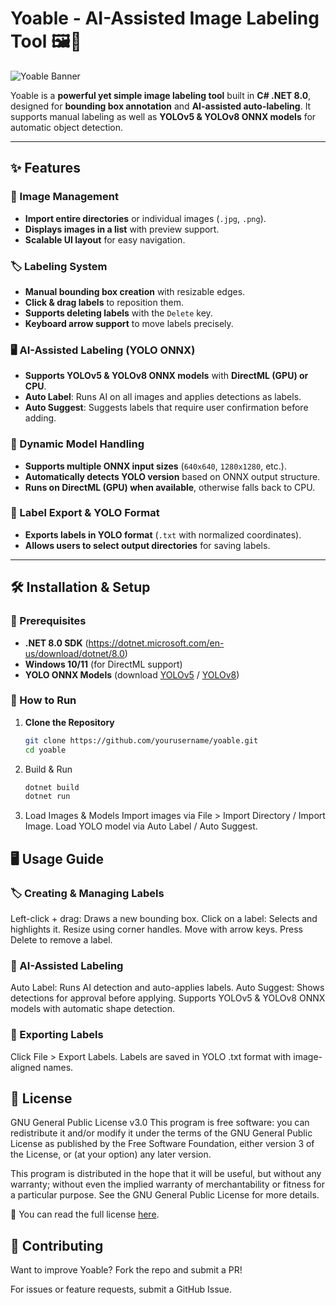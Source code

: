 # Yoable - AI-Assisted Image Labeling Tool 🖼️🤖

![Yoable Banner]()

Yoable is a **powerful yet simple image labeling tool** built in **C# .NET 8.0**, designed for **bounding box annotation** and **AI-assisted auto-labeling**. It supports manual labeling as well as **YOLOv5 & YOLOv8 ONNX models** for automatic object detection. 

---

## **✨ Features**
### **📂 Image Management**
- **Import entire directories** or individual images (`.jpg`, `.png`).
- **Displays images in a list** with preview support.
- **Scalable UI layout** for easy navigation.

### **🏷️ Labeling System**
- **Manual bounding box creation** with resizable edges.
- **Click & drag labels** to reposition them.
- **Supports deleting labels** with the `Delete` key.
- **Keyboard arrow support** to move labels precisely.

### **🖥️ AI-Assisted Labeling (YOLO ONNX)**
- **Supports YOLOv5 & YOLOv8 ONNX models** with **DirectML (GPU) or CPU**.
- **Auto Label**: Runs AI on all images and applies detections as labels.
- **Auto Suggest**: Suggests labels that require user confirmation before adding.

### **🔄 Dynamic Model Handling**
- **Supports multiple ONNX input sizes** (`640x640`, `1280x1280`, etc.).
- **Automatically detects YOLO version** based on ONNX output structure.
- **Runs on DirectML (GPU) when available**, otherwise falls back to CPU.

### **💾 Label Export & YOLO Format**
- **Exports labels in YOLO format** (`.txt` with normalized coordinates).
- **Allows users to select output directories** for saving labels.

---

## **🛠️ Installation & Setup**
### **🔹 Prerequisites**
- **.NET 8.0 SDK** (https://dotnet.microsoft.com/en-us/download/dotnet/8.0)
- **Windows 10/11** (for DirectML support)
- **YOLO ONNX Models** (download [YOLOv5](https://github.com/ultralytics/yolov5) / [YOLOv8](https://github.com/ultralytics/ultralytics))

### **🔹 How to Run**
1. **Clone the Repository**
   ```sh
   git clone https://github.com/yourusername/yoable.git
   cd yoable
   ```

2. Build & Run
   ```sh
   dotnet build
   dotnet run
   ```

3. Load Images & Models
Import images via File > Import Directory / Import Image.
Load YOLO model via Auto Label / Auto Suggest.

## 🖥️ **Usage Guide**
### 🏷️ **Creating & Managing Labels**
Left-click + drag: Draws a new bounding box.
Click on a label: Selects and highlights it.
Resize using corner handles.
Move with arrow keys.
Press Delete to remove a label.

### 🤖 AI-Assisted Labeling
Auto Label: Runs AI detection and auto-applies labels.
Auto Suggest: Shows detections for approval before applying.
Supports YOLOv5 & YOLOv8 ONNX models with automatic shape detection.

### 💾 Exporting Labels
Click File > Export Labels.
Labels are saved in YOLO .txt format with image-aligned names.

## 📜 License
GNU General Public License v3.0
This program is free software: you can redistribute it and/or modify it under the terms of the GNU General Public License as published by the Free Software Foundation, either version 3 of the License, or (at your option) any later version.

This program is distributed in the hope that it will be useful, but without any warranty; without even the implied warranty of merchantability or fitness for a particular purpose. See the GNU General Public License for more details.

📜 You can read the full license [here](https://github.com/Babyhamsta/Yoble/blob/master/LICENSE.txt).

## 🤝 Contributing
Want to improve Yoable? Fork the repo and submit a PR!

For issues or feature requests, submit a GitHub Issue.

